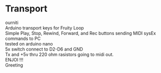 # Transport
ourniti<br>
Arduino transport keys for Fruity Loop<br>
Simple Play, Stop, Rewind, Forward, and Rec buttons sending MIDI sysEx commands to PC<br>
tested on arduino nano<br>
5x switch connect to D2-D6 and GND<br>
Tx and +5v thru 220 ohm rasistors going to midi out.<br>
ENJOI !!!<br> 
Greeting 

